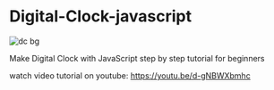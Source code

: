 # Digital-Clock-javascript
![dc bg](https://github.com/AsmrWebCoding/Digital-Clock-javascript/assets/138141838/573b09c7-9337-450f-baca-99ae2e18e128)

Make Digital Clock with JavaScript step by step tutorial for beginners

watch video tutorial on youtube: https://youtu.be/d-gNBWXbmhc
